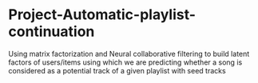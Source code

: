 # Project-Automatic-playlist-continuation
Using matrix factorization and Neural collaborative filtering to build latent factors of users/items using which we are predicting whether a song is considered as a potential track of a given playlist with seed tracks
